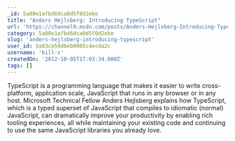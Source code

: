 ```yaml
---
_id: 5a88e1afbd6dca0d5f0d2ebe
title: "Anders Hejlsberg: Introducing TypeScript"
url: 'https://channel9.msdn.com/posts/Anders-Hejlsberg-Introducing-TypeScript'
category: 5a88e1afbd6dca0d5f0d2ebe
slug: 'anders-hejlsberg-introducing-typescript'
user_id: 5a83ce59d6eb0005c4ecda2c
username: 'bill-s'
createdOn: '2012-10-05T17:03:34.000Z'
tags: []
---
```


TypeScript is a programming language that makes it easier to write cross-platform, application scale, JavaScript that runs in any browser or in any host.  Microsoft Technical Fellow Anders Hejlsberg explains how TypeScript, which is a typed superset of JavaScript that compiles to idiomatic (normal) JavaScript, can dramatically improve your productivity by enabling rich tooling experiences, all while maintaining your existing code and continuing to use the same JavaScript libraries you already love.
